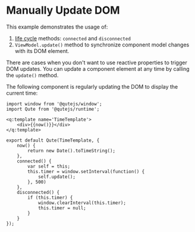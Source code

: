 # Manually Update DOM

This example demonstrates the usage of:

1. [life cycle](#/model/lifecycle) methods: `connected` and `disconnected`
2. `ViewModel.update()` method to synchronize component model changes with its DOM element.

There are cases when you don't want to use reactive properties to trigger DOM updates. You can update a component element at any time by calling the `update()` method.

The following component is regularly updating the DOM to display the current time:

```jsq
import window from '@qutejs/window';
import Qute from '@qutejs/runtime';

<q:template name='TimeTemplate'>
	<div>{{now()}}</div>
</q:template>

export default Qute(TimeTemplate, {
	now() {
		return new Date().toTimeString();
	},
	connected() {
		var self = this;
		this.timer = window.setInterval(function() {
			self.update();
		}, 500)
	},
	disconnected() {
		if (this.timer) {
			window.clearInterval(this.timer);
			this.timer = null;
		}
	}
});

```
